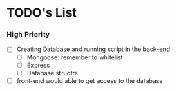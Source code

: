 # TODO's List

### High Priority
- [ ] Creating Database and running script in the back-end 
    - [ ] Mongoose: remember to whitelist
    - [ ] Express 
    - [ ] Database structre 

- [ ] front-end would able to get access to the database